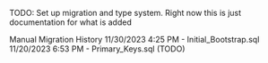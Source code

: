 TODO: Set up migration and type system. Right now this is just documentation for what is added

Manual Migration History
11/30/2023 4:25 PM - Initial_Bootstrap.sql
11/20/2023 6:53 PM - Primary_Keys.sql (TODO)


